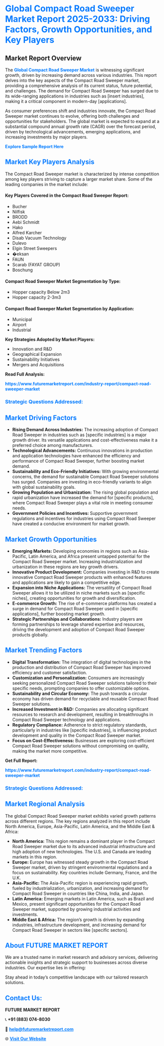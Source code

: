 <h1 style="color: #007BFF;">Global Compact Road Sweeper Market Report 2025-2033: Driving Factors, Growth Opportunities, and Key Players</h1>

<section id="overview">
<h2>Market Report Overview</h2>
<p>The <a href="https://www.futuremarketreport.com/industry-report/compact-road-sweeper-market" style="color: #007BFF; text-decoration: none;"><strong>Global Compact Road Sweeper Market</strong></a> is witnessing significant growth, driven by increasing demand across various industries. This report delves into the key aspects of the Compact Road Sweeper market, providing a comprehensive analysis of its current status, future potential, and challenges. The demand for Compact Road Sweeper has surged due to its wide-ranging applications in industries such as [insert industries], making it a critical component in modern-day [applications].</p>
<p>As consumer preferences shift and industries innovate, the Compact Road Sweeper market continues to evolve, offering both challenges and opportunities for stakeholders. The global market is expected to expand at a substantial compound annual growth rate (CAGR) over the forecast period, driven by technological advancements, emerging applications, and increasing investments by major players.</p>
</section>

<section id="overview">
<p><a href="https://www.futuremarketreport.com/request-sample/reportId=42161" style="color: #007BFF; text-decoration: none;"><strong>Explore Sample Report Here</strong></a></p>
</section>

<section id="key-players">
<h2 style="color: #007BFF;">Market Key Players Analysis</h2>
<p>The Compact Road Sweeper market is characterized by intense competition among key players striving to capture a larger market share. Some of the leading companies in the market include:</p>
<h4>Key Players Covered in the Compact Road Sweeper Report:</h4>
<ul><li>Bucher</li><li>Nilfisk</li><li>BRODD</li><li>Aebi Schmidt</li><li>Hako</li><li>Alfred Karcher</li><li>Disab Vacuum Technology</li><li>Dulevo</li><li>Elgin Street Sweepers</li><li>�eksan</li><li>FAUN</li><li>Scarab (FAYAT GROUP)</li><li>Boschung</li></ul>
<h4>Compact Road Sweeper Market Segmentation by Type:</h4>
<ul><li>Hopper capacity Below 2m3</li><li>Hopper capacity 2-3m3</li></ul>

<h4>Compact Road Sweeper Market Segmentation by Application:</h4>
<ul><li>Municipal</li><li>Airport</li><li>Industrial</li></ul>
<p><strong>Key Strategies Adopted by Market Players:</strong></p>
<ul>
<li>Innovation and R&D</li>
<li>Geographical Expansion</li>
<li>Sustainability Initiatives</li>
<li>Mergers and Acquisitions</li>
</ul>
</section>

<section>
<p><strong>Read Full Analysis: </strong></p><a href="https://www.futuremarketreport.com/industry-report/compact-road-sweeper-market" style="color: #007BFF; text-decoration: none;"><strong>https://www.futuremarketreport.com/industry-report/compact-road-sweeper-market</strong></a>
<h3 style="color: #007BFF;">Strategic Questions Addressed:</h3>
</section>

<section id="driving-factors">
<h2 style="color: #007BFF;">Market Driving Factors</h2>
<ul>
<li><strong>Rising Demand Across Industries:</strong> The increasing adoption of Compact Road Sweeper in industries such as [specific industries] is a major growth driver. Its versatile applications and cost-effectiveness make it a preferred choice among manufacturers.</li>
<li><strong>Technological Advancements:</strong> Continuous innovations in production and application technologies have enhanced the efficiency and performance of Compact Road Sweeper, further boosting market demand.</li>
<li><strong>Sustainability and Eco-Friendly Initiatives:</strong> With growing environmental concerns, the demand for sustainable Compact Road Sweeper solutions has surged. Companies are investing in eco-friendly variants to align with global sustainability goals.</li>
<li><strong>Growing Population and Urbanization:</strong> The rising global population and rapid urbanization have increased the demand for [specific products], where Compact Road Sweeper plays a vital role in meeting consumer needs.</li>
<li><strong>Government Policies and Incentives:</strong> Supportive government regulations and incentives for industries using Compact Road Sweeper have created a conducive environment for market growth.</li>
</ul>
</section>

<section id="growth-opportunities">
<h2 style="color: #007BFF;">Market Growth Opportunities</h2>
<ul>
<li><strong>Emerging Markets:</strong> Developing economies in regions such as Asia-Pacific, Latin America, and Africa present untapped potential for the Compact Road Sweeper market. Increasing industrialization and urbanization in these regions are key growth drivers.</li>
<li><strong>Innovative Product Development:</strong> Companies investing in R&D to create innovative Compact Road Sweeper products with enhanced features and applications are likely to gain a competitive edge.</li>
<li><strong>Expansion into Niche Applications:</strong> The versatility of Compact Road Sweeper allows it to be utilized in niche markets such as [specific niches], creating opportunities for growth and diversification.</li>
<li><strong>E-commerce Growth:</strong> The rise of e-commerce platforms has created a surge in demand for Compact Road Sweeper used in [specific applications], further boosting market growth.</li>
<li><strong>Strategic Partnerships and Collaborations:</strong> Industry players are forming partnerships to leverage shared expertise and resources, driving the development and adoption of Compact Road Sweeper products globally.</li>
</ul>
</section>

<section id="trending-factors">
<h2 style="color: #007BFF;">Market Trending Factors</h2>
<ul>
<li><strong>Digital Transformation:</strong> The integration of digital technologies in the production and distribution of Compact Road Sweeper has improved efficiency and customer satisfaction.</li>
<li><strong>Customization and Personalization:</strong> Consumers are increasingly seeking personalized Compact Road Sweeper solutions tailored to their specific needs, prompting companies to offer customizable options.</li>
<li><strong>Sustainability and Circular Economy:</strong> The push towards a circular economy has driven demand for recyclable and reusable Compact Road Sweeper solutions.</li>
<li><strong>Increased Investment in R&D:</strong> Companies are allocating significant resources to research and development, resulting in breakthroughs in Compact Road Sweeper technology and applications.</li>
<li><strong>Regulatory Compliance:</strong> Adherence to strict regulatory standards, particularly in industries like [specific industries], is influencing product development and quality in the Compact Road Sweeper market.</li>
<li><strong>Focus on Cost-Effectiveness:</strong> Businesses are exploring cost-efficient Compact Road Sweeper solutions without compromising on quality, making the market more competitive.</li>
</ul>
</section>

<section>
<p><strong>Get Full Report: </strong></p><a href="https://www.futuremarketreport.com/industry-report/compact-road-sweeper-market" style="color: #007BFF; text-decoration: none;"><strong>https://www.futuremarketreport.com/industry-report/compact-road-sweeper-market</strong></a>
<h3 style="color: #007BFF;">Strategic Questions Addressed:</h3>
</section>


<section id="regional-analysis">
<h2 style="color: #007BFF;">Market Regional Analysis</h2>
<p>The global Compact Road Sweeper market exhibits varied growth patterns across different regions. The key regions analyzed in this report include North America, Europe, Asia-Pacific, Latin America, and the Middle East & Africa:</p>
<ul>
<li><strong>North America:</strong> This region remains a dominant player in the Compact Road Sweeper market due to its advanced industrial infrastructure and high adoption of new technologies. The U.S. and Canada are leading markets in this region.</li>
<li><strong>Europe:</strong> Europe has witnessed steady growth in the Compact Road Sweeper market, driven by stringent environmental regulations and a focus on sustainability. Key countries include Germany, France, and the U.K.</li>
<li><strong>Asia-Pacific:</strong> The Asia-Pacific region is experiencing rapid growth, fueled by industrialization, urbanization, and increasing demand for Compact Road Sweeper in countries like China, India, and Japan.</li>
<li><strong>Latin America:</strong> Emerging markets in Latin America, such as Brazil and Mexico, present significant opportunities for the Compact Road Sweeper market, supported by growing industrial activities and investments.</li>
<li><strong>Middle East & Africa:</strong> The region’s growth is driven by expanding industries, infrastructure development, and increasing demand for Compact Road Sweeper in sectors like [specific sectors].</li>
</ul>
</section>

<footer>
<h2 style="color: #007BFF;">About FUTURE MARKET REPORT</h2>
<p>We are a trusted name in market research and advisory services, delivering actionable insights and strategic support to businesses across diverse industries. Our expertise lies in offering:</p>

<p>Stay ahead in today’s competitive landscape with our tailored research solutions.</p>

<h2 style="color: #007BFF;">Contact Us:</h2>
<p><strong>FUTURE MARKET REPORT</strong></p>
<p>📞 <strong>+91 (883) 074-8030</strong></p>
<p>📧 <strong><a href="mailto:help@futuremarketreport.com" style="color: #007BFF;">help@futuremarketreport.com</a></strong></p>
<p>🌐 <strong><a href="https://www.futuremarketreport.com/" style="color: #007BFF;">Visit Our Website</a></strong></p>
</footer>